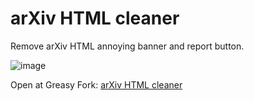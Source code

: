 # arXiv HTML cleaner

Remove arXiv HTML annoying banner and report button.

![image](https://s2.loli.net/2025/05/10/1KXxZYUOnTLsE9M.png)

Open at Greasy Fork: [arXiv HTML cleaner](https://greasyfork.org/zh-CN/scripts/535535-arxiv-html-cleaner)
